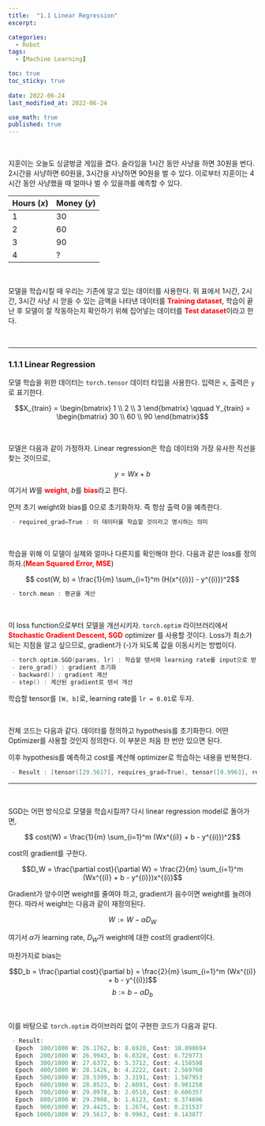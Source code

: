 ```yaml
---
title:  "1.1 Linear Regression"
excerpt: 

categories:
  - Robot
tags:
  - [Machine Learning]

toc: true
toc_sticky: true
 
date: 2022-06-24
last_modified_at: 2022-06-24

use_math: true
published: true
---
```


<br>

지훈이는 오늘도 싱글벙글 게임을 켰다. 슬라임을 1시간 동안 사냥을 하면 30원을 번다. 2시간을 사냥하면 60원을, 3시간을 사냥하면 90원을 벌 수 있다. 이로부터 지훈이는 4시간 동안 사냥했을 때 얼마나 벌 수 있을까를 예측할 수 있다.

|Hours ($x$)|Money ($y$)|
|---|---|
|1|30|
|2|60|
|3|90|
|4|?|

<br>

모델을 학습시킬 때 우리는 기존에 알고 있는 데이터를 사용한다. 위 표에서 1시간, 2시간, 3시간 사냥 시 얻을 수 있는 금액을 나타낸 데이터를 <span style="color:red">**Training dataset**</span>, 학습이 끝난 후 모델이 잘 작동하는지 확인하기 위해 집어넣는 데이터를 <span style="color:red">**Test dataset**</span>이라고 한다.

<br>

***

### 1.1.1 Linear Regression

모델 학습을 위한 데이터는 `torch.tensor` 데이터 타입을 사용한다. 입력은 `x`, 출력은 `y`로 표기한다.

<script src="https://gist.github.com/PYOHYU/736bddb0af06edbb6757286a049a548e.js"></script>

$$X_{train} = \begin{bmatrix}
1 \\ 2 \\ 3
\end{bmatrix} \qquad Y_{train} = \begin{bmatrix}
30 \\ 60 \\ 90
\end{bmatrix}$$

<br>

모델은 다음과 같이 가정하자. Linear regression은 학습 데이터와 가장 유사한 직선을 찾는 것이므로,

$$y = Wx + b$$

여기서 $W$를 <span style="color:red">**weight**</span>, $b$를 <span style="color:red">**bias**</span>라고 한다.

먼저 초기 weight와 bias를 0으로 초기화하자. 즉 항상 출력 0을 예측한다.

<script src="https://gist.github.com/PYOHYU/3d2627c72448e513a4325ed415804b8b.js"></script>

```cpp
 - required_grad=True : 이 데이터를 학습할 것이라고 명시하는 의미
```

<br>

학습을 위해 이 모델이 실제와 얼마나 다른지를 확인해야 한다. 다음과 같은 loss를 정의하자.(<span style="color:red">**Mean Squared Error, MSE**</span>)

$$ cost(W, b) = \frac{1}{m} \sum_{i=1}^m (H(x^{(i)}) - y^{(i)})^2$$

<script src="https://gist.github.com/PYOHYU/0593a66cadd41918f8de5a567759e082.js"></script>

```cpp
 - torch.mean : 평균을 계산
```

<br>

이 loss function으로부터 모델을 개선시키자. `torch.optim` 라이브러리에서 <span style="color:red">**Stochastic Gradient Descent, SGD**</span> optimizer 를 사용할 것이다. Loss가 최소가 되는 지점을 알고 싶으므로, gradient가 (-)가 되도록 값을 이동시키는 방법이다.

<script src="https://gist.github.com/PYOHYU/47a56873e7164bced87703e78f14ed52.js"></script>

```cpp
 - torch.optim.SGD(params, lr) : 학습할 텐서와 learning rate를 input으로 받아 모델을 학습
 - zero_grad() : gradient 초기화
 - backward() : gradient 계산
 - step() : 계산된 gradient로 텐서 개선
```

학습할 tensor를 `[W, b]`로, learning rate를 `lr = 0.01`로 두자.

<br>

전체 코드는 다음과 같다. 데이터를 정의하고 hypothesis를 초기화한다. 어떤 Optimizer를 사용할 것인지 정의한다. 이 부분은 처음 한 번만 있으면 된다.

이후 hypothesis를 예측하고 cost를 계산해 optimizer로 학습하는 내용을 반복한다.

<script src="https://gist.github.com/PYOHYU/d0ebc126d6853304bc10156584bd194d.js"></script>

```cpp
 - Result : [tensor([29.5617], requires_grad=True), tensor([0.9963], requires_grad=True)]
```

***

<br>


SGD는 어떤 방식으로 모델을 학습시킬까? 다시 linear regression model로 돌아가면,

$$ cost(W) = \frac{1}{m} \sum_{i=1}^m (Wx^{(i)} + b - y^{(i)})^2$$

cost의 gradient를 구한다.

$$D_W = \frac{\partial cost}{\partial W} = \frac{2}{m} \sum_{i=1}^m (Wx^{(i)} + b - y^{(i)})x^{(i)}$$

Gradient가 양수이면 weight를 줄여야 하고, gradient가 음수이면 weight를 늘려야 한다. 따라서 weight는 다음과 같이 재정의된다.

$$W := W - \alpha D_W$$

여기서 $\alpha$가 learning rate, $D_W$가 weight에 대한 cost의 gradient이다.

마찬가지로 bias는

$$D_b = \frac{\partial cost}{\partial b} = \frac{2}{m} \sum_{i=1}^m (Wx^{(i)} + b - y^{(i)})$$
$$b := b - \alpha D_b$$

<br>

이를 바탕으로 `torch.optim` 라이브러리 없이 구현한 코드가 다음과 같다.

<script src="https://gist.github.com/PYOHYU/91def6c91f622077ea711b49fed36f65.js"></script>

```cpp
 - Result:
  Epoch  100/1000 W: 26.1762, b: 8.6920, Cost: 10.890694
  Epoch  200/1000 W: 26.9943, b: 6.8328, Cost: 6.729773
  Epoch  300/1000 W: 27.6372, b: 5.3712, Cost: 4.158598
  Epoch  400/1000 W: 28.1426, b: 4.2222, Cost: 2.569760
  Epoch  500/1000 W: 28.5399, b: 3.3191, Cost: 1.587953
  Epoch  600/1000 W: 28.8523, b: 2.6091, Cost: 0.981258
  Epoch  700/1000 W: 29.0978, b: 2.0510, Cost: 0.606357
  Epoch  800/1000 W: 29.2908, b: 1.6123, Cost: 0.374696
  Epoch  900/1000 W: 29.4425, b: 1.2674, Cost: 0.231537
  Epoch 1000/1000 W: 29.5617, b: 0.9963, Cost: 0.143077
```

